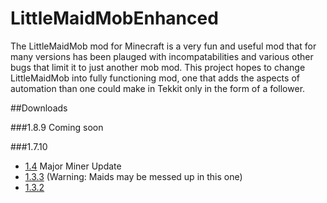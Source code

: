 # LittleMaidMobEnhanced

The LittleMaidMob mod for Minecraft is a very fun and useful mod that for many versions has been plauged with incompatabilities and various other bugs that limit it to just another mob mod. This project hopes to change LittleMaidMob into fully functioning mod, one that adds the aspects of automation than one could make in Tekkit only in the form of a follower.  

##Downloads

###1.8.9
Coming soon

###1.7.10
* [1.4](http://adf.ly/1ZJ5dh) Major Miner Update
* [1.3.3](http://adf.ly/1YdroI)  (Warning: Maids may be messed up in this one)
* [1.3.2](http://adf.ly/1YYyXj)
